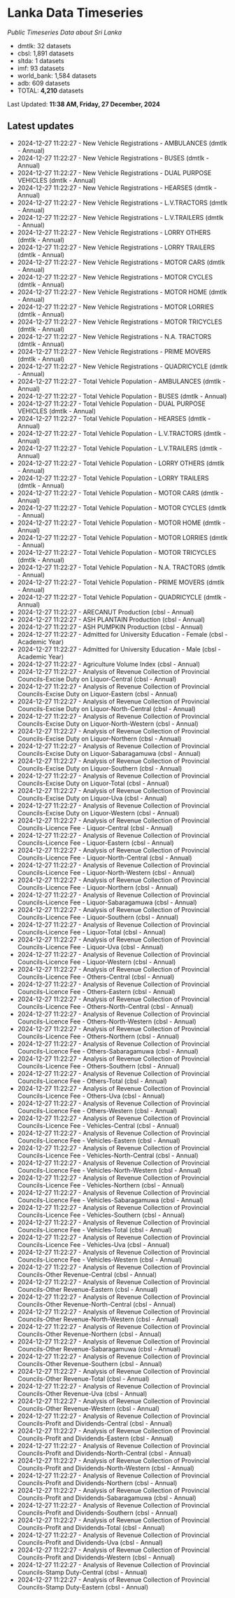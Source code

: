 # Lanka Data Timeseries
*Public Timeseries Data about Sri Lanka*

* dmtlk: 32 datasets
* cbsl: 1,891 datasets
* sltda: 1 datasets
* imf: 93 datasets
* world_bank: 1,584 datasets
* adb: 609 datasets
* TOTAL: **4,210** datasets

Last Updated: **11:38 AM, Friday, 27 December, 2024**

## Latest updates

* 2024-12-27 11:22:27 - New Vehicle Registrations - AMBULANCES (dmtlk - Annual)
* 2024-12-27 11:22:27 - New Vehicle Registrations - BUSES (dmtlk - Annual)
* 2024-12-27 11:22:27 - New Vehicle Registrations - DUAL PURPOSE VEHICLES (dmtlk - Annual)
* 2024-12-27 11:22:27 - New Vehicle Registrations - HEARSES (dmtlk - Annual)
* 2024-12-27 11:22:27 - New Vehicle Registrations - L.V.TRACTORS (dmtlk - Annual)
* 2024-12-27 11:22:27 - New Vehicle Registrations - L.V.TRAILERS (dmtlk - Annual)
* 2024-12-27 11:22:27 - New Vehicle Registrations - LORRY OTHERS (dmtlk - Annual)
* 2024-12-27 11:22:27 - New Vehicle Registrations - LORRY TRAILERS (dmtlk - Annual)
* 2024-12-27 11:22:27 - New Vehicle Registrations - MOTOR CARS (dmtlk - Annual)
* 2024-12-27 11:22:27 - New Vehicle Registrations - MOTOR CYCLES (dmtlk - Annual)
* 2024-12-27 11:22:27 - New Vehicle Registrations - MOTOR HOME (dmtlk - Annual)
* 2024-12-27 11:22:27 - New Vehicle Registrations - MOTOR LORRIES (dmtlk - Annual)
* 2024-12-27 11:22:27 - New Vehicle Registrations - MOTOR TRICYCLES (dmtlk - Annual)
* 2024-12-27 11:22:27 - New Vehicle Registrations - N.A. TRACTORS (dmtlk - Annual)
* 2024-12-27 11:22:27 - New Vehicle Registrations - PRIME MOVERS (dmtlk - Annual)
* 2024-12-27 11:22:27 - New Vehicle Registrations - QUADRICYCLE (dmtlk - Annual)
* 2024-12-27 11:22:27 - Total Vehicle Population - AMBULANCES (dmtlk - Annual)
* 2024-12-27 11:22:27 - Total Vehicle Population - BUSES (dmtlk - Annual)
* 2024-12-27 11:22:27 - Total Vehicle Population - DUAL PURPOSE VEHICLES (dmtlk - Annual)
* 2024-12-27 11:22:27 - Total Vehicle Population - HEARSES (dmtlk - Annual)
* 2024-12-27 11:22:27 - Total Vehicle Population - L.V.TRACTORS (dmtlk - Annual)
* 2024-12-27 11:22:27 - Total Vehicle Population - L.V.TRAILERS (dmtlk - Annual)
* 2024-12-27 11:22:27 - Total Vehicle Population - LORRY OTHERS (dmtlk - Annual)
* 2024-12-27 11:22:27 - Total Vehicle Population - LORRY TRAILERS (dmtlk - Annual)
* 2024-12-27 11:22:27 - Total Vehicle Population - MOTOR CARS (dmtlk - Annual)
* 2024-12-27 11:22:27 - Total Vehicle Population - MOTOR CYCLES (dmtlk - Annual)
* 2024-12-27 11:22:27 - Total Vehicle Population - MOTOR HOME (dmtlk - Annual)
* 2024-12-27 11:22:27 - Total Vehicle Population - MOTOR LORRIES (dmtlk - Annual)
* 2024-12-27 11:22:27 - Total Vehicle Population - MOTOR TRICYCLES (dmtlk - Annual)
* 2024-12-27 11:22:27 - Total Vehicle Population - N.A. TRACTORS (dmtlk - Annual)
* 2024-12-27 11:22:27 - Total Vehicle Population - PRIME MOVERS (dmtlk - Annual)
* 2024-12-27 11:22:27 - Total Vehicle Population - QUADRICYCLE (dmtlk - Annual)
* 2024-12-27 11:22:27 - ARECANUT Production (cbsl - Annual)
* 2024-12-27 11:22:27 - ASH PLANTAIN Production (cbsl - Annual)
* 2024-12-27 11:22:27 - ASH PUMPKIN Production (cbsl - Annual)
* 2024-12-27 11:22:27 - Admitted for University Education - Female (cbsl - Academic Year)
* 2024-12-27 11:22:27 - Admitted for University Education - Male (cbsl - Academic Year)
* 2024-12-27 11:22:27 - Agriculture Volume Index (cbsl - Annual)
* 2024-12-27 11:22:27 - Analysis of Revenue Collection of Provincial Councils-Excise Duty on Liquor-Central (cbsl - Annual)
* 2024-12-27 11:22:27 - Analysis of Revenue Collection of Provincial Councils-Excise Duty on Liquor-Eastern (cbsl - Annual)
* 2024-12-27 11:22:27 - Analysis of Revenue Collection of Provincial Councils-Excise Duty on Liquor-North-Central (cbsl - Annual)
* 2024-12-27 11:22:27 - Analysis of Revenue Collection of Provincial Councils-Excise Duty on Liquor-North-Western (cbsl - Annual)
* 2024-12-27 11:22:27 - Analysis of Revenue Collection of Provincial Councils-Excise Duty on Liquor-Northern (cbsl - Annual)
* 2024-12-27 11:22:27 - Analysis of Revenue Collection of Provincial Councils-Excise Duty on Liquor-Sabaragamuwa (cbsl - Annual)
* 2024-12-27 11:22:27 - Analysis of Revenue Collection of Provincial Councils-Excise Duty on Liquor-Southern (cbsl - Annual)
* 2024-12-27 11:22:27 - Analysis of Revenue Collection of Provincial Councils-Excise Duty on Liquor-Total (cbsl - Annual)
* 2024-12-27 11:22:27 - Analysis of Revenue Collection of Provincial Councils-Excise Duty on Liquor-Uva (cbsl - Annual)
* 2024-12-27 11:22:27 - Analysis of Revenue Collection of Provincial Councils-Excise Duty on Liquor-Western (cbsl - Annual)
* 2024-12-27 11:22:27 - Analysis of Revenue Collection of Provincial Councils-Licence Fee - Liquor-Central (cbsl - Annual)
* 2024-12-27 11:22:27 - Analysis of Revenue Collection of Provincial Councils-Licence Fee - Liquor-Eastern (cbsl - Annual)
* 2024-12-27 11:22:27 - Analysis of Revenue Collection of Provincial Councils-Licence Fee - Liquor-North-Central (cbsl - Annual)
* 2024-12-27 11:22:27 - Analysis of Revenue Collection of Provincial Councils-Licence Fee - Liquor-North-Western (cbsl - Annual)
* 2024-12-27 11:22:27 - Analysis of Revenue Collection of Provincial Councils-Licence Fee - Liquor-Northern (cbsl - Annual)
* 2024-12-27 11:22:27 - Analysis of Revenue Collection of Provincial Councils-Licence Fee - Liquor-Sabaragamuwa (cbsl - Annual)
* 2024-12-27 11:22:27 - Analysis of Revenue Collection of Provincial Councils-Licence Fee - Liquor-Southern (cbsl - Annual)
* 2024-12-27 11:22:27 - Analysis of Revenue Collection of Provincial Councils-Licence Fee - Liquor-Total (cbsl - Annual)
* 2024-12-27 11:22:27 - Analysis of Revenue Collection of Provincial Councils-Licence Fee - Liquor-Uva (cbsl - Annual)
* 2024-12-27 11:22:27 - Analysis of Revenue Collection of Provincial Councils-Licence Fee - Liquor-Western (cbsl - Annual)
* 2024-12-27 11:22:27 - Analysis of Revenue Collection of Provincial Councils-Licence Fee - Others-Central (cbsl - Annual)
* 2024-12-27 11:22:27 - Analysis of Revenue Collection of Provincial Councils-Licence Fee - Others-Eastern (cbsl - Annual)
* 2024-12-27 11:22:27 - Analysis of Revenue Collection of Provincial Councils-Licence Fee - Others-North-Central (cbsl - Annual)
* 2024-12-27 11:22:27 - Analysis of Revenue Collection of Provincial Councils-Licence Fee - Others-North-Western (cbsl - Annual)
* 2024-12-27 11:22:27 - Analysis of Revenue Collection of Provincial Councils-Licence Fee - Others-Northern (cbsl - Annual)
* 2024-12-27 11:22:27 - Analysis of Revenue Collection of Provincial Councils-Licence Fee - Others-Sabaragamuwa (cbsl - Annual)
* 2024-12-27 11:22:27 - Analysis of Revenue Collection of Provincial Councils-Licence Fee - Others-Southern (cbsl - Annual)
* 2024-12-27 11:22:27 - Analysis of Revenue Collection of Provincial Councils-Licence Fee - Others-Total (cbsl - Annual)
* 2024-12-27 11:22:27 - Analysis of Revenue Collection of Provincial Councils-Licence Fee - Others-Uva (cbsl - Annual)
* 2024-12-27 11:22:27 - Analysis of Revenue Collection of Provincial Councils-Licence Fee - Others-Western (cbsl - Annual)
* 2024-12-27 11:22:27 - Analysis of Revenue Collection of Provincial Councils-Licence Fee - Vehicles-Central (cbsl - Annual)
* 2024-12-27 11:22:27 - Analysis of Revenue Collection of Provincial Councils-Licence Fee - Vehicles-Eastern (cbsl - Annual)
* 2024-12-27 11:22:27 - Analysis of Revenue Collection of Provincial Councils-Licence Fee - Vehicles-North-Central (cbsl - Annual)
* 2024-12-27 11:22:27 - Analysis of Revenue Collection of Provincial Councils-Licence Fee - Vehicles-North-Western (cbsl - Annual)
* 2024-12-27 11:22:27 - Analysis of Revenue Collection of Provincial Councils-Licence Fee - Vehicles-Northern (cbsl - Annual)
* 2024-12-27 11:22:27 - Analysis of Revenue Collection of Provincial Councils-Licence Fee - Vehicles-Sabaragamuwa (cbsl - Annual)
* 2024-12-27 11:22:27 - Analysis of Revenue Collection of Provincial Councils-Licence Fee - Vehicles-Southern (cbsl - Annual)
* 2024-12-27 11:22:27 - Analysis of Revenue Collection of Provincial Councils-Licence Fee - Vehicles-Total (cbsl - Annual)
* 2024-12-27 11:22:27 - Analysis of Revenue Collection of Provincial Councils-Licence Fee - Vehicles-Uva (cbsl - Annual)
* 2024-12-27 11:22:27 - Analysis of Revenue Collection of Provincial Councils-Licence Fee - Vehicles-Western (cbsl - Annual)
* 2024-12-27 11:22:27 - Analysis of Revenue Collection of Provincial Councils-Other Revenue-Central (cbsl - Annual)
* 2024-12-27 11:22:27 - Analysis of Revenue Collection of Provincial Councils-Other Revenue-Eastern (cbsl - Annual)
* 2024-12-27 11:22:27 - Analysis of Revenue Collection of Provincial Councils-Other Revenue-North-Central (cbsl - Annual)
* 2024-12-27 11:22:27 - Analysis of Revenue Collection of Provincial Councils-Other Revenue-North-Western (cbsl - Annual)
* 2024-12-27 11:22:27 - Analysis of Revenue Collection of Provincial Councils-Other Revenue-Northern (cbsl - Annual)
* 2024-12-27 11:22:27 - Analysis of Revenue Collection of Provincial Councils-Other Revenue-Sabaragamuwa (cbsl - Annual)
* 2024-12-27 11:22:27 - Analysis of Revenue Collection of Provincial Councils-Other Revenue-Southern (cbsl - Annual)
* 2024-12-27 11:22:27 - Analysis of Revenue Collection of Provincial Councils-Other Revenue-Total (cbsl - Annual)
* 2024-12-27 11:22:27 - Analysis of Revenue Collection of Provincial Councils-Other Revenue-Uva (cbsl - Annual)
* 2024-12-27 11:22:27 - Analysis of Revenue Collection of Provincial Councils-Other Revenue-Western (cbsl - Annual)
* 2024-12-27 11:22:27 - Analysis of Revenue Collection of Provincial Councils-Profit and Dividends-Central (cbsl - Annual)
* 2024-12-27 11:22:27 - Analysis of Revenue Collection of Provincial Councils-Profit and Dividends-Eastern (cbsl - Annual)
* 2024-12-27 11:22:27 - Analysis of Revenue Collection of Provincial Councils-Profit and Dividends-North-Central (cbsl - Annual)
* 2024-12-27 11:22:27 - Analysis of Revenue Collection of Provincial Councils-Profit and Dividends-North-Western (cbsl - Annual)
* 2024-12-27 11:22:27 - Analysis of Revenue Collection of Provincial Councils-Profit and Dividends-Northern (cbsl - Annual)
* 2024-12-27 11:22:27 - Analysis of Revenue Collection of Provincial Councils-Profit and Dividends-Sabaragamuwa (cbsl - Annual)
* 2024-12-27 11:22:27 - Analysis of Revenue Collection of Provincial Councils-Profit and Dividends-Southern (cbsl - Annual)
* 2024-12-27 11:22:27 - Analysis of Revenue Collection of Provincial Councils-Profit and Dividends-Total (cbsl - Annual)
* 2024-12-27 11:22:27 - Analysis of Revenue Collection of Provincial Councils-Profit and Dividends-Uva (cbsl - Annual)
* 2024-12-27 11:22:27 - Analysis of Revenue Collection of Provincial Councils-Profit and Dividends-Western (cbsl - Annual)
* 2024-12-27 11:22:27 - Analysis of Revenue Collection of Provincial Councils-Stamp Duty-Central (cbsl - Annual)
* 2024-12-27 11:22:27 - Analysis of Revenue Collection of Provincial Councils-Stamp Duty-Eastern (cbsl - Annual)